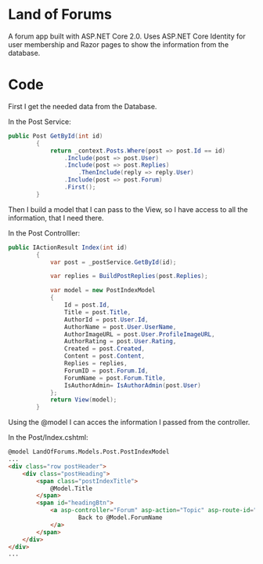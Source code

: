 # Land of Forums

A forum app built with ASP.NET Core 2.0. Uses ASP.NET Core Identity for user membership and Razor pages to show the information from the database.

# Code

First I get the needed data from the Database.

In the Post Service:
```c#
public Post GetById(int id)
        {
            return _context.Posts.Where(post => post.Id == id)
                .Include(post => post.User)
                .Include(post => post.Replies)
                    .ThenInclude(reply => reply.User)
                .Include(post => post.Forum)
                .First();
        }
```
Then I build a model that I can pass to the View, so I have access to all the information, that I need there.

In the Post Controlller:
```c#
public IActionResult Index(int id)
        {
            var post = _postService.GetById(id);

            var replies = BuildPostReplies(post.Replies);

            var model = new PostIndexModel
            {
                Id = post.Id,
                Title = post.Title,
                AuthorId = post.User.Id,
                AuthorName = post.User.UserName,
                AuthorImageURL = post.User.ProfileImageURL,
                AuthorRating = post.User.Rating,
                Created = post.Created,
                Content = post.Content,
                Replies = replies,
                ForumID = post.Forum.Id,
                ForumName = post.Forum.Title,
                IsAuthorAdmin= IsAuthorAdmin(post.User)
            };
            return View(model);
        }
```
Using the @model I can acces the information I passed from the controller.

In the Post/Index.cshtml:
```html
@model LandOfForums.Models.Post.PostIndexModel
...
<div class="row postHeader">
    <div class="postHeading">
        <span class="postIndexTitle">
            @Model.Title
        </span>
        <span id="headingBtn">
            <a asp-controller="Forum" asp-action="Topic" asp-route-id="@Model.ForumID" class="btn btn-back">
                    Back to @Model.ForumName
            </a>
        </span>
    </div>
</div>
...
```
